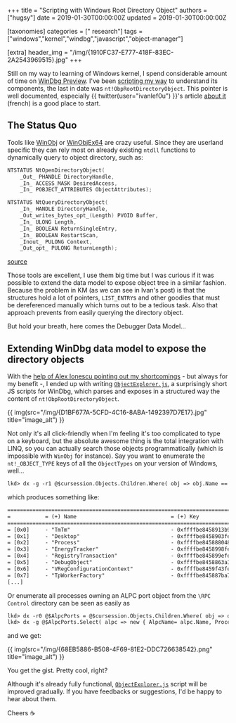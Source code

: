+++
title = "Scripting with Windows Root Directory Object"
authors = ["hugsy"]
date = 2019-01-30T00:00:00Z
updated = 2019-01-30T00:00:00Z

[taxonomies]
categories = [" research"]
tags = ["windows","kernel","windbg","javascript","object-manager"]

[extra]
header_img = "/img/{1910FC37-E777-418F-83EC-2A2543969515}.jpg"
+++

Still on my way to learning of Windows kernel, I spend considerable amount of time on [WinDbg Preview](https://docs.microsoft.com/en-us/windows-hardware/drivers/debugger/debugging-using-windbg-preview). I've been [scripting my way](https://github.com/hugsy/windbg_js_scripts) to understand its components, the last in date was `nt!ObpRootDirectoryObject`. This pointer is well documented, especially {{ twitter(user="ivanlef0u") }}'s article [about it](https://www.ivanlef0u.tuxfamily.org/?p=34) (french) is a good place to start.


## The Status Quo

Tools like [WinObj](https://docs.microsoft.com/en-us/sysinternals/downloads/winobj) or [WinObjEx64](https://github.com/hfiref0x/WinObjEx64/) are crazy useful. Since they are userland specific they can rely most on already existing `ntdll` functions to dynamically query to object directory, such as:

```c
NTSTATUS NtOpenDirectoryObject(
    _Out_ PHANDLE DirectoryHandle,
    _In_ ACCESS_MASK DesiredAccess,
    _In_ POBJECT_ATTRIBUTES ObjectAttributes);

NTSTATUS NtQueryDirectoryObject(
    _In_ HANDLE DirectoryHandle,
    _Out_writes_bytes_opt_(Length) PVOID Buffer,
    _In_ ULONG Length,
    _In_ BOOLEAN ReturnSingleEntry,
    _In_ BOOLEAN RestartScan,
    _Inout_ PULONG Context,
    _Out_opt_ PULONG ReturnLength);
```

[source](https://github.com/hfiref0x/WinObjEx64/blob/6f6d4480d724e3430b49ff15da1b01c12793c499/Source/WinObjEx64/ntos/ntos.h#L8583-L8598)


Those tools are excellent, I use them big time but I was curious if it was possible to extend the data model to expose object tree in a similar fashion. Because the problem in KM (as we can see in Ivan's post) is that the structures hold a lot of pointers, `LIST_ENTRY`s and other goodies that must be dereferenced manually which turns out to be a tedious task. Also that approach prevents from easily querying the directory object.

But hold your breath, here comes the Debugger Data Model...


## Extending WinDbg data model to expose the directory objects

With the [help of Alex Ionescu pointing out my shortcomings](https://github.com/hugsy/windbg_js_scripts/pull/1) - but always for my benefit -, I ended up with writing [`ObjectExplorer.js`](https://github.com/hugsy/windbg_js_scripts/blob/45926ab380ba6185cc8e210d77f1a7c56ec05323/scripts/ObjectExplorer.js), a surprisingly short JS scripts for WinDbg, which parses and exposes in a structured way the content of `nt!ObpRootDirectoryObject`.

{{ img(src="/img/{D1BF677A-5CFD-4C16-8ABA-1492397D7E17}.jpg" title="image_alt") }}


Not only it's all click-friendly when I'm feeling it's too complicated to type on a keyboard, but the absolute awesome thing is the total integration with LINQ, so you can actually search those objects programmatically (which is impossible with `WinObj` for instance). Say you want to enumerate the `nt!_OBJECT_TYPE` keys of all the `ObjectTypes` on your version of Windows, well...

```txt
lkd> dx -g -r1 @$cursession.Objects.Children.Where( obj => obj.Name == "ObjectTypes" ).First().Children.Select(o => new { Name = o.RawObjectHeader.Name, Key = (char*)&o.RawObjectHeader.Key})
```

which produces something like:

```txt
==============================================================================================
=           = (+) Name                              = (+) Key                                =
==============================================================================================
= [0x0]     - "TmTm"                                - 0xffffbe8458913b90 : "TmTm"            =
= [0x1]     - "Desktop"                             - 0xffffbe8458903fe0 : "Desk"            =
= [0x2]     - "Process"                             - 0xffffbe8458880480 : "Proc???"         =
= [0x3]     - "EnergyTracker"                       - 0xffffbe8458998fe0 : "Ener"            =
= [0x4]     - "RegistryTransaction"                 - 0xffffbe845899efe0 : "Regi"            =
= [0x5]     - "DebugObject"                         - 0xffffbe8458863a10 : "Debu???"         =
= [0x6]     - "VRegConfigurationContext"            - 0xffffbe8459f43fe0 : "VReg"            =
= [0x7]     - "TpWorkerFactory"                     - 0xffffbe845887ba70 : "TpWo???"         =
[...]
```

Or enumerate all processes owning an ALPC port object from the `\RPC Control` directory can be seen as easily as

```txt
lkd> dx -r0 @$AlpcPorts = @$cursession.Objects.Children.Where( obj => obj.Name == "RPC Control" ).First().Children.Where( rpc => rpc.Type == "ALPC Port")
lkd> dx -g @$AlpcPorts.Select( alpc => new { AlpcName= alpc.Name, ProcessOwnerName= (char*) alpc.Object.OwnerProcess->ImageFileName })
```

and we get:

{{ img(src="/img/{68EB5886-B508-4F69-81E2-DDC726638542}.png" title="image_alt") }}


You get the gist. Pretty cool, right?

Although it's already fully functional, [`ObjectExplorer.js`](https://github.com/hugsy/windbg_js_scripts/blob/main/scripts/ObjectExplorer.js) script will be improved gradually. If you have feedbacks or suggestions, I'd be happy to hear about them.

Cheers ☕️
